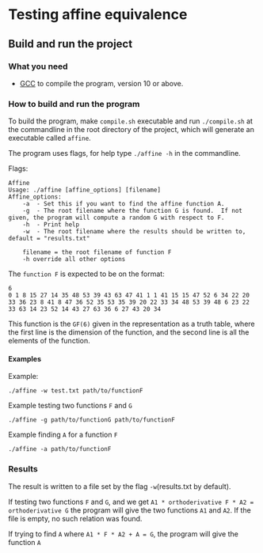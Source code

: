 # Testing affine equivalence
## Build and run the project
### What you need
- [GCC](https://gcc.gnu.org/) to compile the program, version 10 or above.

### How to build and run the program
To build the program, make `compile.sh` executable and run `./compile.sh` at the commandline in the root directory
of the project, which will generate an executable called `affine`.

The program uses flags, for help type `./affine -h` in the commandline.

Flags:
```text
Affine
Usage: ./affine [affine_options] [filename]
Affine_options:
	-a 	- Set this if you want to find the affine function A.
	-g 	- The root filename where the function G is found.	If not given, the program will compute a random G with respect to F.
	-h 	- Print help
	-w 	- The root filename where the results should be written to, default = "results.txt"

	filename = the root filename of function F
	-h override all other options
```
The `function F` is expected to be on the format:
```text
6
0 1 8 15 27 14 35 48 53 39 43 63 47 41 1 1 41 15 15 47 52 6 34 22 20 33 36 23 8 41 8 47 36 52 35 53 35 39 20 22 33 34 48 53 39 48 6 23 22 33 63 14 23 52 14 43 27 63 36 6 27 43 20 34 
```
This function is the `GF(6)` given in the representation as a truth table, where the first line is the dimension of the function, and the second line is all the elements of the function.

#### Examples
Example:
```shell
./affine -w test.txt path/to/functionF
```

Example testing two functions `F` and `G` 
```shell
./affine -g path/to/functionG path/to/functionF
```

Example finding `A` for a function `F`
```text
./affine -a path/to/functionF
```

### Results
The result is written to a file set by the flag `-w`(results.txt by default).

If testing two functions `F` and `G`, and we get `A1 * orthoderivative F * A2 = orthoderivative G` the program will give the two functions `A1` and `A2`.
If the file is empty, no such relation was found.

If trying to find `A` where `A1 * F * A2 + A = G`,
the program will give the function `A`
